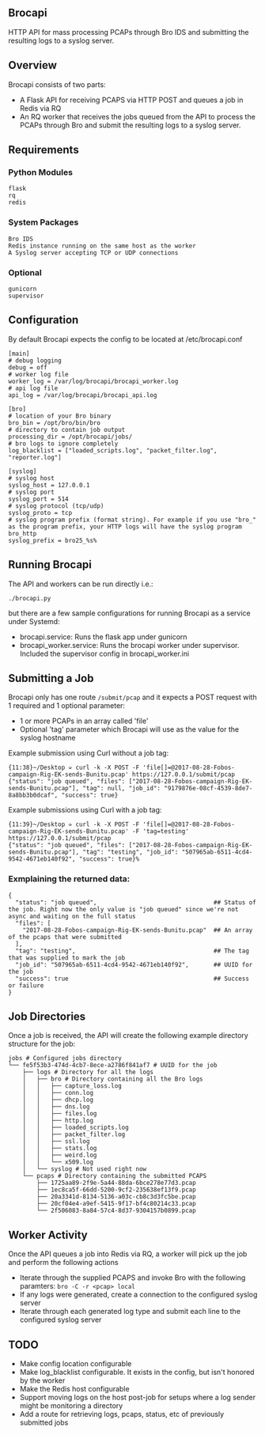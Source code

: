 ## Brocapi
HTTP API for mass processing PCAPs through Bro IDS and submitting the resulting logs to a syslog server.

## Overview
Brocapi consists of two parts: 
* A Flask API for receiving PCAPS via HTTP POST and queues a job in Redis via RQ
* An RQ worker that receives the jobs queued from the API to process the PCAPs through Bro and submit the resulting logs to a syslog server.

## Requirements
### Python Modules
```
flask
rq
redis
```
### System Packages
```
Bro IDS
Redis instance running on the same host as the worker
A Syslog server accepting TCP or UDP connections
```
### Optional
```
gunicorn
supervisor
```

## Configuration
By default Brocapi expects the config to be located at /etc/brocapi.conf
```
[main]
# debug logging
debug = off
# worker log file
worker_log = /var/log/brocapi/brocapi_worker.log
# api log file
api_log = /var/log/brocapi/brocapi_api.log

[bro]
# location of your Bro binary
bro_bin = /opt/bro/bin/bro
# directory to contain job output
processing_dir = /opt/brocapi/jobs/
# bro logs to ignore completely
log_blacklist = ["loaded_scripts.log", "packet_filter.log", "reporter.log"]

[syslog]
# syslog host
syslog_host = 127.0.0.1
# syslog port
syslog_port = 514
# syslog protocol (tcp/udp)
syslog_proto = tcp
# syslog program prefix (format string). For example if you use "bro_" as the program prefix, your HTTP logs will have the syslog program bro_http
syslog_prefix = bro25_%s%
```

## Running Brocapi
The API and workers can be run directly i.e.:
```
./brocapi.py
```
but there are a few sample configurations for running Brocapi as a service under Systemd:
* brocapi.service: Runs the flask app under gunicorn
* brocapi_worker.service: Runs the brocapi worker under supervisor. Included the supervisor config in brocapi_worker.ini

## Submitting a Job
Brocapi only has one route `/submit/pcap` and it expects a POST request with 1 required and 1 optional parameter:
* 1 or more PCAPs in an array called 'file'
* Optional 'tag' parameter which Brocapi will use as the value for the syslog hostname

Example submission using Curl without a job tag:
```
{11:38}~/Desktop ➭ curl -k -X POST -F 'file[]=@2017-08-28-Fobos-campaign-Rig-EK-sends-Bunitu.pcap' https://127.0.0.1/submit/pcap
{"status": "job queued", "files": ["2017-08-28-Fobos-campaign-Rig-EK-sends-Bunitu.pcap"], "tag": null, "job_id": "9179876e-08cf-4539-8de7-8a8bb3b0dcaf", "success": true}
```
Example submissions using Curl with a job tag:
```
{11:39}~/Desktop ➭ curl -k -X POST -F 'file[]=@2017-08-28-Fobos-campaign-Rig-EK-sends-Bunitu.pcap' -F 'tag=testing' https://127.0.0.1/submit/pcap
{"status": "job queued", "files": ["2017-08-28-Fobos-campaign-Rig-EK-sends-Bunitu.pcap"], "tag": "testing", "job_id": "507965ab-6511-4cd4-9542-4671eb140f92", "success": true}%
```

### Exmplaining the returned data:
```
{
  "status": "job queued",                                 ## Status of the job. Right now the only value is "job queued" since we're not async and waiting on the full status
  "files": [
    "2017-08-28-Fobos-campaign-Rig-EK-sends-Bunitu.pcap"  ## An array of the pcaps that were submitted
  ],
  "tag": "testing",                                       ## The tag that was supplied to mark the job
  "job_id": "507965ab-6511-4cd4-9542-4671eb140f92",       ## UUID for the job
  "success": true                                         ## Success or failure
}
```
## Job Directories
Once a job is received, the API will create the following example directory structure for the job:
```
jobs # Configured jobs directory
└── fe5f53b3-474d-4cb7-8ece-a2786f841af7 # UUID for the job
    ├── logs # Directory for all the logs
    │   ├── bro # Directory containing all the Bro logs
    │   │   ├── capture_loss.log
    │   │   ├── conn.log
    │   │   ├── dhcp.log
    │   │   ├── dns.log
    │   │   ├── files.log
    │   │   ├── http.log
    │   │   ├── loaded_scripts.log
    │   │   ├── packet_filter.log
    │   │   ├── ssl.log
    │   │   ├── stats.log
    │   │   ├── weird.log
    │   │   └── x509.log
    │   └── syslog # Not used right now
    └── pcaps # Directory containing the submitted PCAPS
        ├── 1725aa89-2f9e-5a44-88da-6bce278e77d3.pcap
        ├── 1ec8ca5f-66dd-5200-9cf2-235638ef13f9.pcap
        ├── 20a3341d-8134-5136-a03c-cb8c3d3fc5be.pcap
        ├── 20cf04e4-a9ef-5415-9f17-bf4c80214c33.pcap
        └── 2f506083-8a84-57c4-8d37-9304157b0899.pcap
```

## Worker Activity
Once the API queues a job into Redis via RQ, a worker will pick up the job and perform the following actions
* Iterate through the supplied PCAPS and invoke Bro with the following paramters: `bro -C -r <pcap> local`
* If any logs were generated, create a connection to the configured syslog server
* Iterate through each generated log type and submit each line to the configured syslog server

## TODO
* Make config location configurable
* Make log_blacklist configurable. It exists in the config, but isn't honored by the worker
* Make the Redis host configurable
* Support moving logs on the host post-job for setups where a log sender might be monitoring a directory
* Add a route for retrieving logs, pcaps, status, etc of previously submitted jobs